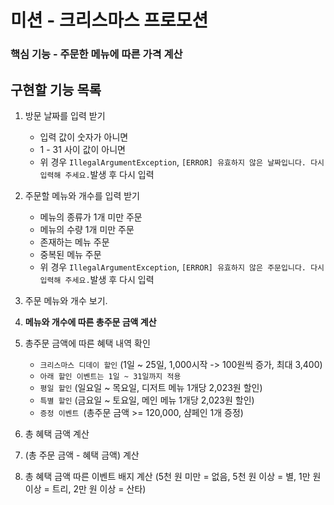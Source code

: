 # 미션 - 크리스마스 프로모션

### 핵심 기능 - 주문한 메뉴에 따른 가격 계산

## 구현할 기능 목록

1. 방문 날짜를 입력 받기
   - 입력 값이 숫자가 아니면
   - 1 - 31 사이 값이 아니면
   - 위 경우 `IllegalArgumentException`, `[ERROR] 유효하지 않은 날짜입니다. 다시 입력해 주세요.`발생 후 다시 입력

2. 주문할 메뉴와 개수를 입력 받기
   - 메뉴의 종류가 1개 미만 주문
   - 메뉴의 수량 1개 미만 주문
   - 존재하는 메뉴 주문
   - 중복된 메뉴 주문
   - 위 경우 `IllegalArgumentException`, `[ERROR] 유효하지 않은 주문입니다. 다시 입력해 주세요.`발생 후 다시 입력

3. 주문 메뉴와 개수 보기.
4. **메뉴와 개수에 따른 총주문 금액 계산**
5. 총주문 금액에 따른 혜택 내역 확인
    - `크리스마스 디데이 할인` (1일 ~ 25일, 1,000시작 -> 100원씩 증가, 최대 3,400)
    - `아래 할인 이벤트는 1일 ~ 31일까지 적용`
    - `평일 할인` (일요일 ~ 목요일, 디저트 메뉴 1개당 2,023원 할인)
    - `특별 할인` (금요일 ~ 토요일, 메인 메뉴 1개당 2,023원 할인)
    - `증정 이벤트 `(총주문 금액 >= 120,000, 샴페인 1개 증정)
6. 총 혜택 금액 계산
7. (총 주문 금액 - 혜택 금액) 계산
8. 총 혜택 금액 따른 이벤트 배지 계산 (5천 원 미만 = 없음, 5천 원 이상 = 별, 1만 원 이상 = 트리, 2만 원 이상 = 산타)